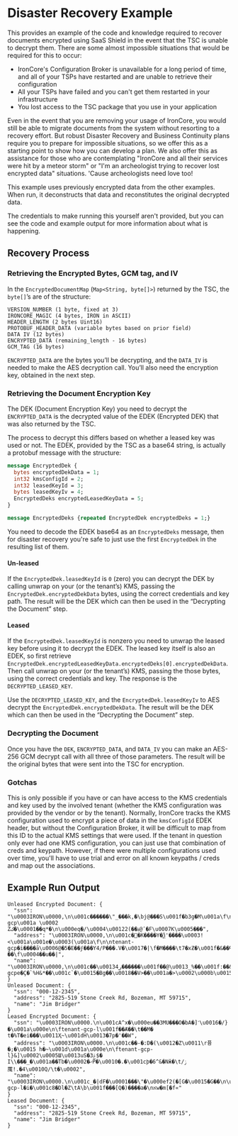 # Disaster Recovery Example
This provides an example of the code and knowledge required to recover documents encrypted using SaaS Shield
in the event that the TSC is unable to decrypt them. There are some almost impossible situations that would
be required for this to occur:

- IronCore's Configuration Broker is unavailable for a long period of time, and all of your TSPs have
restarted and are unable to retrieve their configuration
- All your TSPs have failed and you can't get them restarted in your infrastructure
- You lost access to the TSC package that you use in your application

Even in the event that you are removing your usage of IronCore, you would still be able to migrate documents
from the system without resorting to a recovery effort. But robust Disaster Recovery and Business Continuity
plans require you to prepare for impossible situations, so we offer this as a starting point to show how you
can develop a plan. We also offer this as assistance for those who are contemplating "IronCore and all
their services were hit by a meteor storm" or "I'm an archeologist trying to recover lost encrypted data"
situations. 'Cause archeologists need love too!

This example uses previously encrypted data from the other examples. When run, it deconstructs that data and reconstitutes the original decrypted data.

The credentials to make running this yourself aren't provided, but you can see the code and example output for more information about what is happening.

## Recovery Process

### Retrieving the Encrypted Bytes, GCM tag, and IV
In the `EncryptedDocumentMap` (`Map<String, byte[]>`) returned by the TSC, the `byte[]`’s are of the structure:

```
VERSION_NUMBER (1 byte, fixed at 3)
IRONCORE_MAGIC (4 bytes, IRON in ASCII)
HEADER_LENGTH (2 bytes Uint16)
PROTOBUF_HEADER_DATA (variable bytes based on prior field)
DATA IV (12 bytes)
ENCRYPTED_DATA (remaining_length - 16 bytes)
GCM_TAG (16 bytes)
```

`ENCRYPTED_DATA` are the bytes you’ll be decrypting, and the `DATA_IV` is needed to make the AES decryption call. You’ll also need the encryption key, obtained in the next step.

### Retrieving the Document Encryption Key
The DEK (Document Encryption Key) you need to decrypt the `ENCRYPTED_DATA` is the decrypted value of the EDEK (Encrypted DEK) that was also returned by the TSC.

The process to decrypt this differs based on whether a leased key was used or not.
The EDEK, provided by the TSC as a base64 string, is actually a protobuf message with the structure:

```protobuf
message EncryptedDek {
  bytes encryptedDekData = 1;
  int32 kmsConfigId = 2;
  int32 leasedKeyId = 3;
  bytes leasedKeyIv = 4;
  EncryptedDeks encryptedLeasedKeyData = 5;
}

message EncryptedDeks {repeated EncryptedDek encryptedDeks = 1;}
```

You need to decode the EDEK base64 as an `EncryptedDeks` message, then for disaster recovery you're safe to just use the first `EncryptedDek` in the resulting list of them. 

#### Un-leased
If the `EncryptedDek.leasedKeyId` is `0` (zero) you can decrypt the DEK by calling unwrap on your (or the tenant’s) KMS, passing the `EncryptedDek.encryptedDekData` bytes, using the correct credentials and key path. The result will be the DEK which can then be used in the “Decrypting the Document” step. 

#### Leased
If the `EncryptedDek.leasedKeyId` is nonzero you need to unwrap the leased key before using it to decrypt the EDEK. The leased key itself is also an EDEK, so first retrieve `EncryptedDek.encryptedLeasedKeyData.encryptedDeks[0].encryptedDekData`. Then call unwrap on your (or the tenant’s) KMS, passing the those bytes, using the correct credentials and key. The response is the `DECRYPTED_LEASED_KEY`.

Use the `DECRYPTED_LEASED_KEY`, and the `EncryptedDek.leasedKeyIv` to AES decrypt the `EncryptedDek.encryptedDekData`. The result will be the DEK which can then be used in the “Decrypting the Document” step.

### Decrypting the Document
Once you have the `DEK`, `ENCRYPTED_DATA`, and `DATA_IV` you can make an AES-256 GCM decrypt call with all three of those parameters. The result will be the original bytes that were sent into the TSC for encryption.

### Gotchas
This is only possible if you have or can have access to the KMS credentials and key used by the involved
tenant (whether the KMS configuration was provided by the vendor or by the tenant). Normally, IronCore tracks
the KMS configuration used to encrypt a piece of data in the `kmsConfigId` EDEK header, but without the
Configuration Broker, it will be difficult to map from this ID to the actual KMS settings that were used.
If the tenant in question only ever had one KMS configuration, you can just use that combination of creds and
keypath. However, if there were multiple configurations used over time, you'll have to use trial and error on
all known keypaths / creds and map out the associations.


## Example Run Output
```console
Unleased Encrypted Document: {
  "ssn": "\u0003IRON\u0000,\n\u001c������\"_���k,�\bj@���S\u001f�b3g�M\u001a\f\n\ntenant-gcp\u001a \u0002 Zک�\u0001��q*�\n\u000eq�/\u0004\u00122(��؋@ʹ�F\u0007K\u0005���",
  "address": "\u0003IRON\u0000,\n\u001c��K����Y�Ѯ'����\u0003!<\u001a\u001e�\u0003(\u001a\f\n\ntenant-gcp�i����ā\u0006@�5�E��ϝ���Y4/P���.V�\u0017�|\f�M����\t7�xƵ�\u001f�&��Գ}��\f\u0004��u��|",
  "name": "\u0003IRON\u0000,\n\u001c��\u0013ر4������\u001f��@\u0013_%��\u001f:��&\u001a\f\n\ntenant-gcpe�Ҫ�`%H&*��\u001c`�\u0015�Bg��\u0018��V>��\u001a�>\u0002\u000b\u0015\n�f"
}
Unleased Document: {
  "ssn": "000-12-2345",
  "address": "2825-519 Stone Creek Rd, Bozeman, MT 59715",
  "name": "Jim Bridger"
}
Leased Encrypted Document: {
  "ssn": "\u0003IRON\u0000.\n\u001cA^x�\u000eu��3MU���O�bA�]˺\u0016�/}�\u001a\u000e\n\ftenant-gcp-l\u001f��Ⱥ��\t��M� t�%T�ei���\u0011Ҳ~\u001dH\u0013�7p�'��W",
  "address": "\u0003IRON\u0000.\n\u001c��-�:D�(\u0012�Z\u0011\r퓽�;�\u0015 h�~\u001d\u001a\u000e\n\ftenant-gcp-l}&]\u0002\u0005Ш\u0013uS�ݝ3$� I\\���_�\u001a��Tb�\u0002�ހP�\u0010�.�\u001cϸ�6^&�Nӂ�\t/ݫ䕇!.�4\u0010Q/\t�\u0002",
  "name": "\u0003IRON\u0000.\n\u001c_�|dF�\u0001���\"�\u000ef2(�[G�\u0015�G��\n\u0018�\u001a\u000e\n\ftenant-gcp-l�i�\u001c8�Dl�Z\tA\b\u001f���[Q�)����a�\nאw�m[�f«"
}
Leased Document: {
  "ssn": "000-12-2345",
  "address": "2825-519 Stone Creek Rd, Bozeman, MT 59715",
  "name": "Jim Bridger"
}
```
